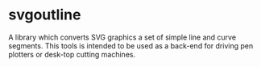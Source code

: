 svgoutline
==========

A library which converts SVG graphics a set of simple line and curve segments.
This tools is intended to be used as a back-end for driving pen plotters or
desk-top cutting machines.
